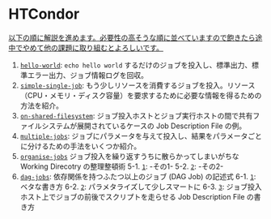 # HTCondor

[以下の順に解説を進めます。必要性の高そうな順に並べていますので飽きたら途中でやめて他の課題に取り組むとよろしいです。](https://wiki.kek.jp/pages/viewpage.action?pageId=298123661#TaskandJobScheduling%EF%BC%88SS2023%EF%BC%89-HTCondor)

1. [`hello-world`](hello-world): `echo hello world` するだけのジョブを投入し、標準出力、標準エラー出力、ジョブ情報ログを回収。
2. [`simple-single-job`](simple-single-job): もう少しリソースを消費するジョブを投入。リソース（CPU・メモリ・ディスク容量）を要求するために必要な情報を得るための方法を紹介。
3. [`on-shared-filesystem`](on-shared-filesystem): ジョブ投入ホストとジョブ実行ホストの間で共有ファイルシステムが展開されているケースの Job Description File の例。
4. [`multiple-jobs`](multiple-jobs): ジョブにパラメータを与えて投入し、結果をパラメータごとに分けるための手法をいくつか紹介。
5. [`organise-jobs`](organise-jobs) ジョブ投入を繰り返すうちに散らかってしまいがちな Working Direcotry の整理整頓術
   5-1. [`1`](organise-jobs/1): -その1-
   5-2. [`2`](organise-jobs/2): -その2-
6. [`dag-jobs`](dag-jobs): 依存関係を持つふたつ以上のジョブ (DAG Job) の記述式
   6-1. [`1`](dag-jobs/1): ベタな書き方
   6-2. [`2`](dag-jobs/2): パラメタライズして少しスマートに
   6-3. [`3`](dag-jobs/3): ジョブ投入ホスト上でジョブの前後でスクリプトを走らせる Job Description File の書き方
